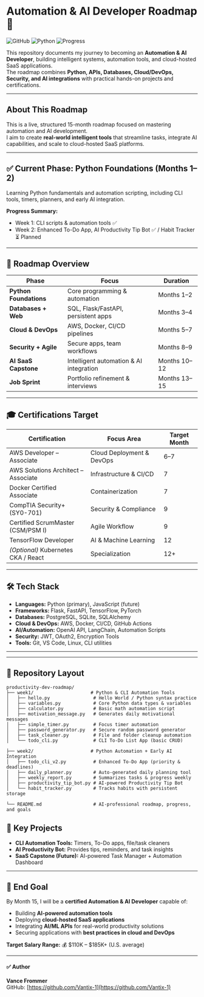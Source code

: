 # Automation & AI Developer Roadmap 🚀
![GitHub](https://img.shields.io/badge/GitHub-Repo-black?logo=github&logoColor=white)
![Python](https://img.shields.io/badge/Python-3.11-blue?logo=python&logoColor=white)
![Progress](https://img.shields.io/badge/Progress-Live-brightblue?style=for-the-badge&logo=github)

This repository documents my journey to becoming an **Automation & AI Developer**, building intelligent systems, automation tools, and cloud-hosted SaaS applications.  
The roadmap combines **Python, APIs, Databases, Cloud/DevOps, Security, and AI integrations** with practical hands-on projects and certifications.

---

## About This Roadmap
This is a live, structured 15-month roadmap focused on mastering automation and AI development.  
I aim to create **real-world intelligent tools** that streamline tasks, integrate AI capabilities, and scale to cloud-hosted SaaS platforms.

---

## ✅ Current Phase: Python Foundations (Months 1–2)
Learning Python fundamentals and automation scripting, including CLI tools, timers, planners, and early AI integration.

**Progress Summary:**
- Week 1: CLI scripts & automation tools ✅  
- Week 2: Enhanced To-Do App, AI Productivity Tip Bot ✅ / Habit Tracker ⏳ Planned  

---

## 🧩 Roadmap Overview
| Phase | Focus | Duration |
|-------|-------|----------|
| **Python Foundations** | Core programming & automation | Months 1–2 |
| **Databases + Web** | SQL, Flask/FastAPI, persistent apps | Months 3–4 |
| **Cloud & DevOps** | AWS, Docker, CI/CD pipelines | Months 5–7 |
| **Security + Agile** | Secure apps, team workflows | Months 8–9 |
| **AI SaaS Capstone** | Intelligent automation & AI integration | Months 10–12 |
| **Job Sprint** | Portfolio refinement & interviews | Months 13–15 |

---

## 🎓 Certifications Target
| Certification | Focus Area | Target Month |
|---------------|------------|--------------|
| AWS Developer – Associate | Cloud Deployment & DevOps | 6–7 |
| AWS Solutions Architect – Associate | Infrastructure & CI/CD | 7 |
| Docker Certified Associate | Containerization | 7 |
| CompTIA Security+ (SY0-701) | Security & Compliance | 9 |
| Certified ScrumMaster (CSM/PSM I) | Agile Workflow | 9 |
| TensorFlow Developer | AI & Machine Learning | 12 |
| *(Optional)* Kubernetes CKA / React | Specialization | 12+ |

---

## 🛠️ Tech Stack
- **Languages:** Python (primary), JavaScript (future)  
- **Frameworks:** Flask, FastAPI, TensorFlow, PyTorch  
- **Databases:** PostgreSQL, SQLite, SQLAlchemy  
- **Cloud & DevOps:** AWS, Docker, CI/CD, GitHub Actions  
- **AI/Automation:** OpenAI API, LangChain, Automation Scripts  
- **Security:** JWT, OAuth2, Encryption Tools  
- **Tools:** Git, VS Code, Linux, CLI utilities  

---

---

## 📂 Repository Layout

```
productivity-dev-roadmap/
├── week1/                     # Python & CLI Automation Tools
│   ├── hello.py                # Hello World / Python syntax practice
│   ├── variables.py            # Core Python data types & variables
│   ├── calculator.py           # Basic math automation script
│   ├── motivation_message.py   # Generates daily motivational messages
│   ├── simple_timer.py         # Focus timer automation
│   ├── password_generator.py   # Secure random password generator
│   ├── task_cleaner.py         # File and folder cleanup automation
│   └── todo_cli.py             # CLI To-Do List App (basic CRUD)

├── week2/                     # Python Automation + Early AI Integration
│   ├── todo_cli_v2.py          # Enhanced To-Do App (priority & deadlines)
│   ├── daily_planner.py        # Auto-generated daily planning tool
│   ├── weekly_report.py        # Summarizes tasks & progress weekly
│   ├── productivity_tip_bot.py # AI-powered Productivity Tip Bot
│   └── habit_tracker.py        # Tracks habits with persistent storage

└── README.md                   # AI-professional roadmap, progress, and goals

```

## 🚀 Key Projects
- **CLI Automation Tools:** Timers, To-Do apps, file/task cleaners  
- **AI Productivity Bot:** Provides tips, reminders, and task insights  
- **SaaS Capstone (Future):** AI-powered Task Manager + Automation Dashboard  

---

## 🌟 End Goal
By Month 15, I will be a **certified Automation & AI Developer** capable of:  
- Building **AI-powered automation tools**  
- Deploying **cloud-hosted SaaS applications**  
- Integrating **AI/ML APIs** for real-world productivity solutions  
- Securing applications with **best practices in cloud and DevOps**

**Target Salary Range:** 💰 $110K – $185K+ (U.S. average)

---

#### ✅ Author
**Vance Frommer**  
GitHub: [https://github.com/Vantix-1](https://github.com/Vantix-1)